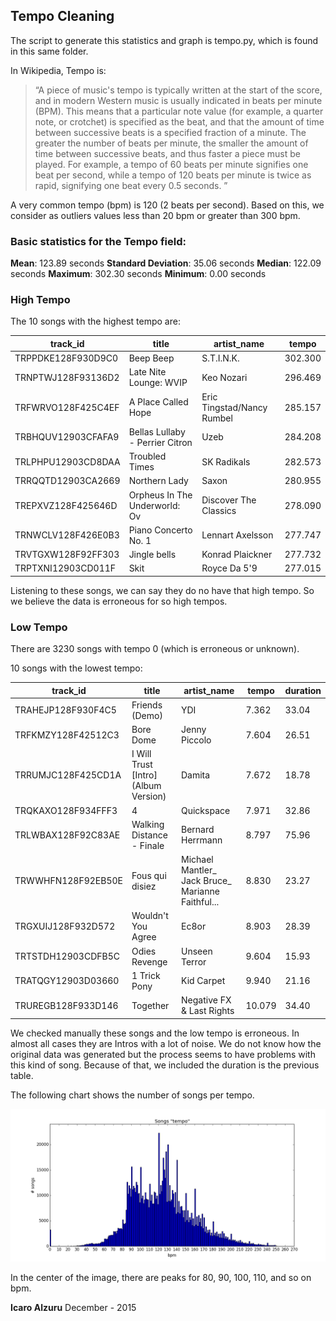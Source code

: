 ## Tempo Cleaning

The script to generate this statistics and graph is tempo.py, which is found in
this same folder.

In Wikipedia, Tempo is:
> “A piece of music's tempo is typically written at the start of the score, and in modern Western music is usually indicated in beats per minute (BPM). This means that a particular note value (for example, a quarter note, or crotchet) is specified as the beat, and that the amount of time between successive beats is a specified fraction of a minute. The greater the number of beats per minute, the smaller the amount of time between successive beats, and thus faster a piece must be played. For example, a tempo of 60 beats per minute signifies one beat per second, while a tempo of 120 beats per minute is twice as rapid, signifying one beat every 0.5 seconds. ”

A very common tempo (bpm) is 120 (2 beats per second). Based on this, we consider as outliers values less than 20 bpm or greater than 300 bpm.

### Basic statistics for the Tempo field:

**Mean**: 123.89 seconds
**Standard Deviation**: 35.06 seconds
**Median**: 122.09 seconds
**Maximum**: 302.30 seconds
**Minimum**: 0.00 seconds

### High Tempo

The 10 songs with the highest tempo are:

track_id | title | artist_name | tempo
-------- | ----- | ----------- | -----
TRPPDKE128F930D9C0 | Beep Beep | S.T.I.N.K. | 302.300
TRNPTWJ128F93136D2 | Late Nite Lounge: WVIP | Keo Nozari | 296.469
TRFWRVO128F425C4EF | A Place Called Hope | Eric Tingstad/Nancy Rumbel | 285.157
TRBHQUV12903CFAFA9 | Bellas Lullaby - Perrier Citron | Uzeb | 284.208
TRLPHPU12903CD8DAA | Troubled Times | SK Radikals | 282.573
TRRQQTD12903CA2669 | Northern Lady | Saxon | 280.955
TREPXVZ128F425646D | Orpheus In The Underworld: Ov | Discover The Classics | 278.090
TRNWCLV128F426E0B3 | Piano Concerto No. 1 | Lennart Axelsson | 277.747
TRVTGXW128F92FF303 | Jingle bells | Konrad Plaickner | 277.732
TRPTXNI12903CD011F | Skit | Royce Da 5'9 | 277.015

Listening to these songs, we can say they do no have that high tempo. So we believe the data is erroneous for so high tempos.

### Low Tempo

There are 3230 songs with tempo 0 (which is erroneous or unknown).

10 songs with the lowest tempo:

track_id | title | artist_name | tempo | duration
-------- | ----- | ----------- | ----- | --------
TRAHEJP128F930F4C5 | Friends (Demo) | YDI | 7.362 | 33.04
TRFKMZY128F42512C3 | Bore Dome | Jenny Piccolo | 7.604 | 26.51
TRRUMJC128F425CD1A | I Will Trust [Intro] (Album Version) | Damita | 7.672 | 18.78
TRQKAXO128F934FFF3 | 4 | Quickspace | 7.971 | 32.86
TRLWBAX128F92C83AE | Walking Distance - Finale | Bernard Herrmann | 8.797 | 75.96
TRWWHFN128F92EB50E | Fous qui disiez | Michael Mantler_ Jack Bruce_ Marianne Faithful... | 8.830 | 23.27
TRGXUIJ128F932D572 | Wouldn't You Agree | Ec8or | 8.903 | 28.39
TRTSTDH12903CDFB5C | Odies Revenge | Unseen Terror | 9.604 | 15.93
TRATQGY12903D03660 | 1 Trick Pony | Kid Carpet | 9.940 | 21.16
TRUREGB128F933D146 | Together | Negative FX & Last Rights | 10.079 | 34.40

We checked manually these songs and the low tempo is erroneous. In almost all cases they are Intros with a lot of noise. We do not know how the original data was generated but the process seems to have problems with this kind of song. Because of that, we included the duration is the previous table.

The following chart shows the number of songs per tempo.

![Songs per tempo](tempo.png)

In the center of the image, there are peaks for 80, 90, 100, 110, and so on bpm.


**Icaro Alzuru**
December - 2015
